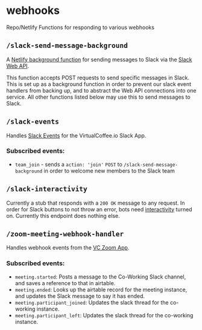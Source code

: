 # webhooks

Repo/Netlify Functions for responding to various webhooks

## `/slack-send-message-background`

A [Netlify background function](https://docs.netlify.com/functions/build-with-javascript/#background-function-format) for sending messages to Slack via the [Slack Web API](https://api.slack.com/web).

This function accepts POST requests to send specific messages in Slack. This is set up as a background function in order to prevent our slack event handlers from backing up, and to abstract the Web API connections into one service. All other functions listed below may use this to send messages to Slack.

## `/slack-events`

Handles [Slack Events](https://api.slack.com/apis/connections/events-api) for the VirtualCoffee.io Slack App.

### Subscribed events:

- `team_join` - sends a `action: 'join'` `POST` to `/slack-send-message-background` in order to welcome new members to the Slack team

## `/slack-interactivity`

Currently a stub that responds with a `200 OK` message to any request. In order for Slack buttons to not throw an error, bots need [interactivity](https://api.slack.com/messaging/interactivity#components) turned on. Currently this endpoint does nothing else.

## `/zoom-meeting-webhook-handler`

Handles webhook events from the [VC Zoom App](https://marketplace.zoom.us/develop/apps/39j9yl-tTHaU9X45f6uBGQ/information).

### Subscribed events:

- `meeting.started`: Posts a message to the Co-Working Slack channel, and saves a reference to that in airtable.
- `meeting.ended`: Looks up the airtable record for the meeting instance, and updates the Slack message to say it has ended.
- `meeting.participant_joined`: Updates the slack thread for the co-working instance.
- `meeting.participant_left`: Updates the slack thread for the co-working instance.
